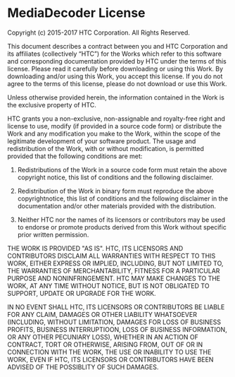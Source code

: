 ﻿# MediaDecoder License
Copyright (c) 2015-2017 HTC Corporation. All Rights Reserved.

This document describes a contract between you and HTC Corporation and 
its affiliates (collectively “HTC”) for the Works which refer to this 
software and corresponding documentation provided by HTC under the terms 
of this license. Please read it carefully before downloading or using 
this Work. By downloading and/or using this Work, you accept this 
license. If you do not agree to the terms of this license, please do not 
download or use this Work.

Unless otherwise provided herein, the information contained in the Work 
is the exclusive property of HTC.

HTC grants you a non-exclusive, non-assignable and royalty-free right 
and license to use, modify (if provided in a source code form) or 
distribute the Work and any modification you make to the Work, within 
the scope of the legitimate development of your software product. The 
usage and redistribution of the Work, with or without modification, is 
permitted provided that the following conditions are met:

1. Redistributions of the Work in a source code form must retain the 
above copyright notice, this list of conditions and the following 
disclaimer.

2. Redistribution of the Work in binary form must reproduce the above 
copyrightnotice, this list of conditions and the following disclaimer in 
the documentation and/or other materials provided with the distribution.

3. Neither HTC nor the names of its licensors or contributors may be 
used to endorse or promote products derived from this Work without 
specific prior written permission.

THE WORK IS PROVIDED "AS IS". HTC, ITS LICENSORS AND CONTRIBUTORS 
DISCLAIM ALL WARRANTIES WITH RESPECT TO THIS WORK, EITHER EXPRESS OR 
IMPLIED, INCLUDING, BUT NOT LIMITED TO, THE WARRANTIES OF 
MERCHANTABILITY, FITNESS FOR A PARTICULAR PURPOSE AND NONINFRINGEMENT. 
HTC MAY MAKE CHANGES TO THE WORK, AT ANY TIME WITHOUT NOTICE, BUT IS NOT 
OBLIGATED TO SUPPORT, UPDATE OR UPGRADE FOR THE WORK.

IN NO EVENT SHALL HTC, ITS LICENSORS OR CONTRIBUTORS BE LIABLE FOR ANY 
CLAIM, DAMAGES OR OTHER LIABILITY WHATSOEVER (INCLUDING, WITHOUT 
LIMITATION, DAMAGES FOR LOSS OF BUSINESS PROFITS, BUSINESS 
INTERRUPTIOON, LOSS OF BUSINESS INFORMATION, OR ANY OTHER PECUNIARY 
LOSS), WHETHER IN AN ACTION OF CONTRACT, TORT OR OTHERWISE, ARISING 
FROM, OUT OF OR IN CONNECTION WITH THE WORK, THE USE OR INABILITY TO USE 
THE WORK, EVEN IF HTC, ITS LICENSORS OR CONTRIBUTORS HAVE BEEN ADVISED 
OF THE POSSIBLITY OF SUCH DAMAGES.
